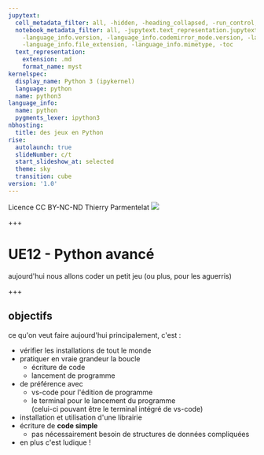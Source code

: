 ```yaml
---
jupytext:
  cell_metadata_filter: all, -hidden, -heading_collapsed, -run_control, -trusted
  notebook_metadata_filter: all, -jupytext.text_representation.jupytext_version, -jupytext.text_representation.format_version,
    -language_info.version, -language_info.codemirror_mode.version, -language_info.codemirror_mode,
    -language_info.file_extension, -language_info.mimetype, -toc
  text_representation:
    extension: .md
    format_name: myst
kernelspec:
  display_name: Python 3 (ipykernel)
  language: python
  name: python3
language_info:
  name: python
  pygments_lexer: ipython3
nbhosting: 
  title: des jeux en Python
rise:
  autolaunch: true
  slideNumber: c/t
  start_slideshow_at: selected
  theme: sky
  transition: cube
version: '1.0'
---
```


<div class="licence">
<span>Licence CC BY-NC-ND</span>
<span>Thierry Parmentelat</span>
<span><img src="media/inria-25-alpha.png" /></span>
</div>

+++

# UE12 - Python avancé

aujourd'hui nous allons coder un petit jeu (ou plus, pour les aguerris)

+++

## objectifs

ce qu'on veut faire aujourd'hui principalement, c'est :

* vérifier les installations de tout le monde
* pratiquer en vraie grandeur la boucle 
  * écriture de code
  * lancement de programme
* de préférence avec
  * vs-code pour l'édition de programme
  * le terminal pour le lancement du programme  
    (celui-ci pouvant être le terminal intégré de vs-code)
* installation et utilisation d'une librairie
* écriture de **code simple**
  * pas nécessairement besoin de structures de données compliquées
* en plus c'est ludique !
